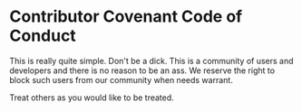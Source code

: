 # Contributor Covenant Code of Conduct

This is really quite simple.  Don't be a dick.  This is a community of users
and developers and there is no reason to be an ass.  We reserve the right to
block such users from our community when needs warrant.

Treat others as you would like to be treated.
